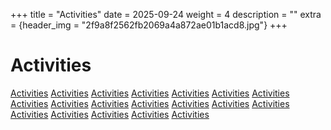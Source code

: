+++
title = "Activities"
date = 2025-09-24
weight = 4
description = ""
extra = {header_img = "2f9a8f2562fb2069a4a872ae01b1acd8.jpg"}
+++

# Activities

<div class="gallery">
    <a href="/img/2f9a8f2562fb2069a4a872ae01b1acd8.jpg" data-ngthumb="/img/2f9a8f2562fb2069a4a872ae01b1acd8.jpg">Activities</a>
    <a href="/img/35A0076.jpg" data-ngthumb="/img/35A0076.jpg">Activities</a>
    <a href="/img/35A9717.jpg" data-ngthumb="/img/35A9717.jpg">Activities</a>
    <a href="/img/71932137209__6320BB18-97C3-4D4B-AE43-61F441BC481C.jpg" data-ngthumb="/img/71932137209__6320BB18-97C3-4D4B-AE43-61F441BC481C.jpg">Activities</a>
    <a href="/img/IMG_1808.jpg" data-ngthumb="/img/IMG_1808.jpg">Activities</a>
    <a href="/img/IMG_3338.jpg" data-ngthumb="/img/IMG_3338.jpg">Activities</a>
    <a href="/img/IMG_3351.jpg" data-ngthumb="/img/IMG_3351.jpg">Activities</a>
    <a href="/img/IMG_3358.jpg" data-ngthumb="/img/IMG_3358.jpg">Activities</a>
    <a href="/img/IMG_3362.jpg" data-ngthumb="/img/IMG_3362.jpg">Activities</a>
    <a href="/img/IMG_3363.jpg" data-ngthumb="/img/IMG_3363.jpg">Activities</a>
    <a href="/img/IMG_3645.jpg" data-ngthumb="/img/IMG_3645.jpg">Activities</a>
    <a href="/img/IMG_3646.jpg" data-ngthumb="/img/IMG_3646.jpg">Activities</a>
    <a href="/img/IMG_3647.jpg" data-ngthumb="/img/IMG_3647.jpg">Activities</a>
    <a href="/img/IMG_5412.jpg" data-ngthumb="/img/IMG_5412.jpg">Activities</a>
    <a href="/img/IMG_7766.jpg" data-ngthumb="/img/IMG_7766.jpg">Activities</a>
    <a href="/img/IMG_7771.jpg" data-ngthumb="/img/IMG_7771.jpg">Activities</a>
    <a href="/img/IMG_7906.jpg" data-ngthumb="/img/IMG_7906.jpg">Activities</a>
    <a href="/img/IMG_7913.jpg" data-ngthumb="/img/IMG_7913.jpg">Activities</a>
    <a href="/img/IMG_9561.jpg" data-ngthumb="/img/IMG_9561.jpg">Activities</a>
</div>
